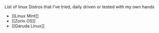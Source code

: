 List of linux Distros that I've tried, daily driven or tested with my own hands
- [[Linux Mint]]
- [[Zorin OS]]
- [[Garuda Linux]]